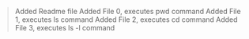 >Added Readme file
 >Added File 0, executes pwd command
 >Added File 1, executes ls command
 >Added File 2, executes cd command
 >Added File 3, executes ls -l command
